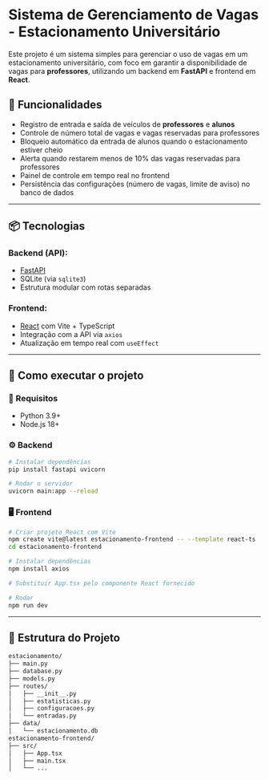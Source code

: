 # Sistema de Gerenciamento de Vagas - Estacionamento Universitário

Este projeto é um sistema simples para gerenciar o uso de vagas em um estacionamento universitário, com foco em garantir a disponibilidade de vagas para **professores**, utilizando um backend em **FastAPI** e frontend em **React**.

## 🎯 Funcionalidades

- Registro de entrada e saída de veículos de **professores** e **alunos**
- Controle de número total de vagas e vagas reservadas para professores
- Bloqueio automático da entrada de alunos quando o estacionamento estiver cheio
- Alerta quando restarem menos de 10% das vagas reservadas para professores
- Painel de controle em tempo real no frontend
- Persistência das configurações (número de vagas, limite de aviso) no banco de dados

---

## 📦 Tecnologias

### Backend (API):
- [FastAPI](https://fastapi.tiangolo.com/)
- SQLite (via `sqlite3`)
- Estrutura modular com rotas separadas

### Frontend:
- [React](https://react.dev/) com Vite + TypeScript
- Integração com a API via `axios`
- Atualização em tempo real com `useEffect`

---

## 🚀 Como executar o projeto

### 🔧 Requisitos
- Python 3.9+
- Node.js 18+

### ⚙️ Backend
```bash
# Instalar dependências
pip install fastapi uvicorn

# Rodar o servidor
uvicorn main:app --reload
```

### 🖥️ Frontend
```bash
# Criar projeto React com Vite
npm create vite@latest estacionamento-frontend -- --template react-ts
cd estacionamento-frontend

# Instalar dependências
npm install axios

# Substituir App.tsx pelo componente React fornecido

# Rodar
npm run dev
```

---

## 📁 Estrutura do Projeto

```bash
estacionamento/
├── main.py
├── database.py
├── models.py
├── routes/
│   ├── __init__.py
│   ├── estatisticas.py
│   ├── configuracoes.py
│   └── entradas.py
├── data/
│   └── estacionamento.db
estacionamento-frontend/
├── src/
│   ├── App.tsx
│   ├── main.tsx
│   └── ...
```
